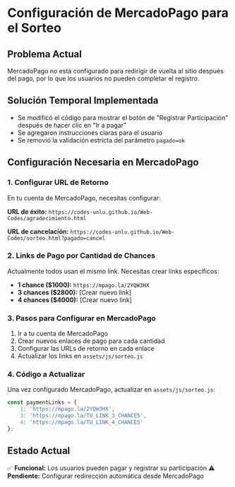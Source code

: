 # Configuración de MercadoPago para el Sorteo

## Problema Actual
MercadoPago no está configurado para redirigir de vuelta al sitio después del pago, por lo que los usuarios no pueden completar el registro.

## Solución Temporal Implementada
- Se modificó el código para mostrar el botón de "Registrar Participación" después de hacer clic en "Ir a pagar"
- Se agregaron instrucciones claras para el usuario
- Se removió la validación estricta del parámetro `pagado=ok`

## Configuración Necesaria en MercadoPago

### 1. Configurar URL de Retorno
En tu cuenta de MercadoPago, necesitas configurar:

**URL de éxito:** `https://codes-unlu.github.io/Web-Codes/agradecimiento.html`

**URL de cancelación:** `https://codes-unlu.github.io/Web-Codes/sorteo.html?pagado=cancel`

### 2. Links de Pago por Cantidad de Chances
Actualmente todos usan el mismo link. Necesitas crear links específicos:

- **1 chance ($1000):** `https://mpago.la/2YQW3HX`
- **3 chances ($2800):** [Crear nuevo link]
- **4 chances ($4000):** [Crear nuevo link]

### 3. Pasos para Configurar en MercadoPago

1. Ir a tu cuenta de MercadoPago
2. Crear nuevos enlaces de pago para cada cantidad
3. Configurar las URLs de retorno en cada enlace
4. Actualizar los links en `assets/js/sorteo.js`

### 4. Código a Actualizar
Una vez configurado MercadoPago, actualizar en `assets/js/sorteo.js`:

```javascript
const paymentLinks = {
    1: 'https://mpago.la/2YQW3HX',
    3: 'https://mpago.la/TU_LINK_3_CHANCES',
    4: 'https://mpago.la/TU_LINK_4_CHANCES'
};
```

## Estado Actual
✅ **Funcional:** Los usuarios pueden pagar y registrar su participación
⚠️ **Pendiente:** Configurar redirección automática desde MercadoPago 